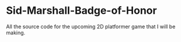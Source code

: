 # Sid-Marshall-Badge-of-Honor
All the source code for the upcoming 2D platformer game that I will be making.
